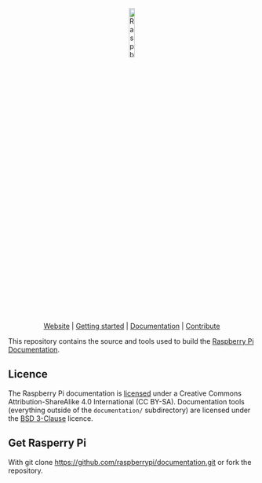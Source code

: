 <div align="center">
  <picture>
    <source media="(prefers-color-scheme: dark)" srcset="https://raw.githubusercontent.com/raspberrypi/documentation/refs/heads/develop/pi_dark.svg">
    <source media="(prefers-color-scheme: light)" srcset="https://raw.githubusercontent.com/raspberrypi/documentation/refs/heads/develop/pi_light.svg">
    <img alt="Raspberry Pi: computers and microcontrollers"
         src="https://raw.githubusercontent.com/raspberrypi/documentation/refs/heads/develop/pi_light.svg"
         width="16%">
  </picture>

[Website][Raspberry Pi] | [Getting started] | [Documentation] | [Contribute]
</div>

This repository contains the source and tools used to build the [Raspberry Pi Documentation](https://www.raspberrypi.com/documentation/).

[Raspberry Pi]: https://www.raspberrypi.com/
[Getting Started]: https://www.raspberrypi.com/documentation/computers/getting-started.html
[Documentation]: https://www.raspberrypi.com/documentation/
[Contribute]: CONTRIBUTING.md

## Licence

The Raspberry Pi documentation is [licensed](https://github.com/raspberrypi/documentation/blob/develop/LICENSE.md) under a Creative Commons Attribution-ShareAlike 4.0 International (CC BY-SA). Documentation tools (everything outside of the `documentation/` subdirectory) are licensed under the [BSD 3-Clause](https://opensource.org/licenses/BSD-3-Clause) licence.

## Get Rasperry Pi
With git clone https://github.com/raspberrypi/documentation.git or fork the repository.
